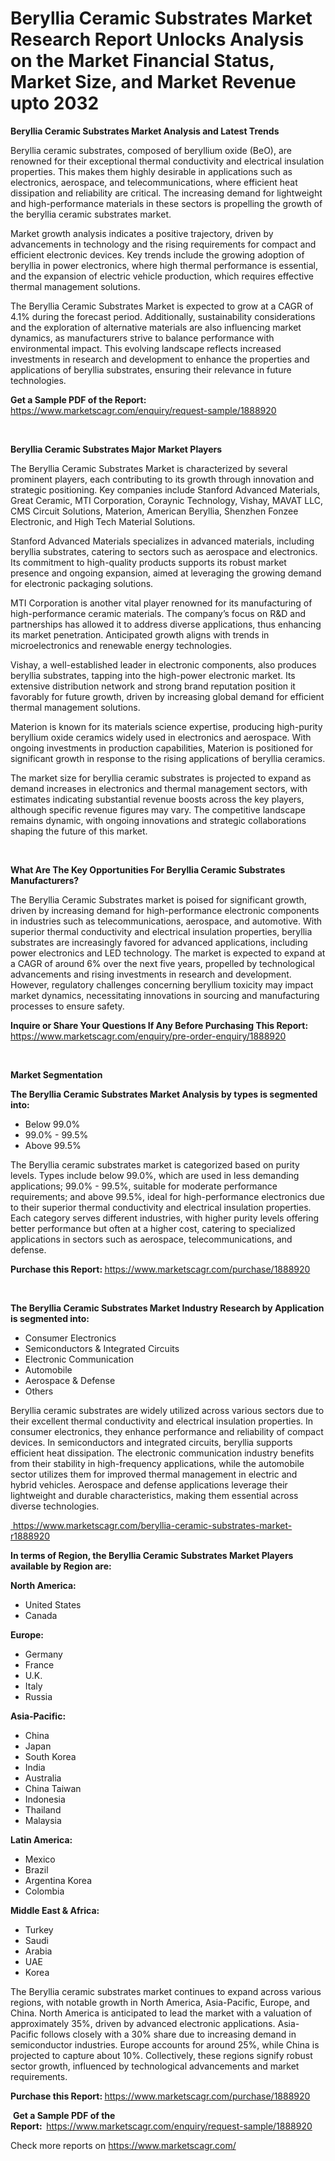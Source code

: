 <p><h1>Beryllia Ceramic Substrates Market Research Report Unlocks Analysis on the Market Financial Status, Market Size, and Market Revenue upto 2032</h1></p><p><strong>Beryllia Ceramic Substrates Market Analysis and Latest Trends</strong></p>
<p><p>Beryllia ceramic substrates, composed of beryllium oxide (BeO), are renowned for their exceptional thermal conductivity and electrical insulation properties. This makes them highly desirable in applications such as electronics, aerospace, and telecommunications, where efficient heat dissipation and reliability are critical. The increasing demand for lightweight and high-performance materials in these sectors is propelling the growth of the beryllia ceramic substrates market.</p><p>Market growth analysis indicates a positive trajectory, driven by advancements in technology and the rising requirements for compact and efficient electronic devices. Key trends include the growing adoption of beryllia in power electronics, where high thermal performance is essential, and the expansion of electric vehicle production, which requires effective thermal management solutions. </p><p>The Beryllia Ceramic Substrates Market is expected to grow at a CAGR of 4.1% during the forecast period. Additionally, sustainability considerations and the exploration of alternative materials are also influencing market dynamics, as manufacturers strive to balance performance with environmental impact. This evolving landscape reflects increased investments in research and development to enhance the properties and applications of beryllia substrates, ensuring their relevance in future technologies.</p></p>
<p><strong>Get a Sample PDF of the Report:&nbsp;</strong> <a href="https://www.marketscagr.com/enquiry/request-sample/1888920?utm_campaign=1848&utm_medium=2&utm_source=Github&utm_content=ia&utm_term=14012025&utm_id=beryllia-ceramic-substrates">https://www.marketscagr.com/enquiry/request-sample/1888920</a></p>
<p>&nbsp;</p>
<p><strong>Beryllia Ceramic Substrates Major Market Players</strong></p>
<p><p>The Beryllia Ceramic Substrates Market is characterized by several prominent players, each contributing to its growth through innovation and strategic positioning. Key companies include Stanford Advanced Materials, Great Ceramic, MTI Corporation, Coraynic Technology, Vishay, MAVAT LLC, CMS Circuit Solutions, Materion, American Beryllia, Shenzhen Fonzee Electronic, and High Tech Material Solutions.</p><p>Stanford Advanced Materials specializes in advanced materials, including beryllia substrates, catering to sectors such as aerospace and electronics. Its commitment to high-quality products supports its robust market presence and ongoing expansion, aimed at leveraging the growing demand for electronic packaging solutions.</p><p>MTI Corporation is another vital player renowned for its manufacturing of high-performance ceramic materials. The company’s focus on R&D and partnerships has allowed it to address diverse applications, thus enhancing its market penetration. Anticipated growth aligns with trends in microelectronics and renewable energy technologies.</p><p>Vishay, a well-established leader in electronic components, also produces beryllia substrates, tapping into the high-power electronic market. Its extensive distribution network and strong brand reputation position it favorably for future growth, driven by increasing global demand for efficient thermal management solutions.</p><p>Materion is known for its materials science expertise, producing high-purity beryllium oxide ceramics widely used in electronics and aerospace. With ongoing investments in production capabilities, Materion is positioned for significant growth in response to the rising applications of beryllia ceramics.</p><p>The market size for beryllia ceramic substrates is projected to expand as demand increases in electronics and thermal management sectors, with estimates indicating substantial revenue boosts across the key players, although specific revenue figures may vary. The competitive landscape remains dynamic, with ongoing innovations and strategic collaborations shaping the future of this market.</p></p>
<p>&nbsp;</p>
<p><strong>What Are The Key Opportunities For Beryllia Ceramic Substrates Manufacturers?</strong></p>
<p><p>The Beryllia Ceramic Substrates market is poised for significant growth, driven by increasing demand for high-performance electronic components in industries such as telecommunications, aerospace, and automotive. With superior thermal conductivity and electrical insulation properties, beryllia substrates are increasingly favored for advanced applications, including power electronics and LED technology. The market is expected to expand at a CAGR of around 6% over the next five years, propelled by technological advancements and rising investments in research and development. However, regulatory challenges concerning beryllium toxicity may impact market dynamics, necessitating innovations in sourcing and manufacturing processes to ensure safety.</p></p>
<p><strong>Inquire or Share Your Questions If Any Before Purchasing This Report:</strong> <a href="https://www.marketscagr.com/enquiry/pre-order-enquiry/1888920?utm_campaign=1848&utm_medium=2&utm_source=Github&utm_content=ia&utm_term=14012025&utm_id=beryllia-ceramic-substrates">https://www.marketscagr.com/enquiry/pre-order-enquiry/1888920</a></p>
<p>&nbsp;</p>
<p><strong>Market Segmentation</strong></p>
<p><strong>The Beryllia Ceramic Substrates Market Analysis by types is segmented into:</strong></p>
<p><ul><li>Below 99.0%</li><li>99.0% - 99.5%</li><li>Above 99.5%</li></ul></p>
<p><p>The Beryllia ceramic substrates market is categorized based on purity levels. Types include below 99.0%, which are used in less demanding applications; 99.0% - 99.5%, suitable for moderate performance requirements; and above 99.5%, ideal for high-performance electronics due to their superior thermal conductivity and electrical insulation properties. Each category serves different industries, with higher purity levels offering better performance but often at a higher cost, catering to specialized applications in sectors such as aerospace, telecommunications, and defense.</p></p>
<p><strong>Purchase this Report:&nbsp;</strong><a href="https://www.marketscagr.com/purchase/1888920?utm_campaign=1848&utm_medium=2&utm_source=Github&utm_content=ia&utm_term=14012025&utm_id=beryllia-ceramic-substrates">https://www.marketscagr.com/purchase/1888920</a></p>
<p>&nbsp;</p>
<p><strong>The Beryllia Ceramic Substrates Market Industry Research by Application is segmented into:</strong></p>
<p><ul><li>Consumer Electronics</li><li>Semiconductors & Integrated Circuits</li><li>Electronic Communication</li><li>Automobile</li><li>Aerospace & Defense</li><li>Others</li></ul></p>
<p><p>Beryllia ceramic substrates are widely utilized across various sectors due to their excellent thermal conductivity and electrical insulation properties. In consumer electronics, they enhance performance and reliability of compact devices. In semiconductors and integrated circuits, beryllia supports efficient heat dissipation. The electronic communication industry benefits from their stability in high-frequency applications, while the automobile sector utilizes them for improved thermal management in electric and hybrid vehicles. Aerospace and defense applications leverage their lightweight and durable characteristics, making them essential across diverse technologies.</p></p>
<p><a href="https://www.marketscagr.com/beryllia-ceramic-substrates-market-r1888920?utm_campaign=1848&utm_medium=2&utm_source=Github&utm_content=ia&utm_term=14012025&utm_id=beryllia-ceramic-substrates">&nbsp;https://www.marketscagr.com/beryllia-ceramic-substrates-market-r1888920</a></p>
<p><strong>In terms of Region, the Beryllia Ceramic Substrates Market Players available by Region are:</strong></p>
<p>
    <p> <strong> North America: </strong>
        <ul>
            <li>United States</li>
            <li>Canada</li>
        </ul>
        </p> 
    <p> <strong> Europe: </strong>
        <ul>
            <li>Germany</li>
            <li>France</li>
            <li>U.K.</li>
            <li>Italy</li>
            <li>Russia</li>
        </ul>
        </p> 
    <p> <strong> Asia-Pacific: </strong>
        <ul>
            <li>China</li>
            <li>Japan</li>
            <li>South Korea</li>
            <li>India</li>
            <li>Australia</li>
            <li>China Taiwan</li>
            <li>Indonesia</li>
            <li>Thailand</li>
            <li>Malaysia</li>
        </ul>
        </p> 
    <p> <strong> Latin America: </strong>
        <ul>
            <li>Mexico</li>
            <li>Brazil</li>
            <li>Argentina Korea</li>
            <li>Colombia</li>
        </ul>
        </p> 
    <p> <strong> Middle East & Africa: </strong>
        <ul>
            <li>Turkey</li>
            <li>Saudi</li>
            <li>Arabia</li>
            <li>UAE</li>
            <li>Korea</li>
        </ul>
    </p>
    </p>
<p><p>The Beryllia ceramic substrates market continues to expand across various regions, with notable growth in North America, Asia-Pacific, Europe, and China. North America is anticipated to lead the market with a valuation of approximately 35%, driven by advanced electronic applications. Asia-Pacific follows closely with a 30% share due to increasing demand in semiconductor industries. Europe accounts for around 25%, while China is projected to capture about 10%. Collectively, these regions signify robust sector growth, influenced by technological advancements and market requirements.</p></p>
<p><strong>Purchase this Report: </strong><a href="https://www.marketscagr.com/purchase/1888920?utm_campaign=1848&utm_medium=2&utm_source=Github&utm_content=ia&utm_term=14012025&utm_id=beryllia-ceramic-substrates">https://www.marketscagr.com/purchase/1888920</a></p>
<p>&nbsp;<strong>Get a Sample PDF of the Report:&nbsp;&nbsp;</strong><a href="https://www.marketscagr.com/enquiry/request-sample/1888920?utm_campaign=1848&utm_medium=2&utm_source=Github&utm_content=ia&utm_term=14012025&utm_id=beryllia-ceramic-substrates">https://www.marketscagr.com/enquiry/request-sample/1888920</a></p>
<p><strong></strong></p>
<p>Check more reports on <a href="https://www.marketscagr.com/?utm_campaign=1848&utm_medium=2&utm_source=Github&utm_content=ia&utm_term=14012025&utm_id=beryllia-ceramic-substrates">https://www.marketscagr.com/</a></p>